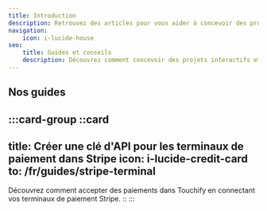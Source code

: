 ```yaml
---
title: Introduction
description: Retrouvez des articles pour vous aider à concevoir des projets interactifs de grandes qualités.
navigation:
    icon: i-lucide-house
seo:
    title: Guides et conseils
    description: Découvrez comment concevoir des projets interactifs et dynamiques de grandes qualités avec Touchify.
---
```


## Nos guides

:::card-group
  ::card
  ---
  title: Créer une clé d'API pour les terminaux de paiement dans Stripe
  icon: i-lucide-credit-card
  to: /fr/guides/stripe-terminal
  ---
  Découvrez comment accepter des paiements dans Touchify en connectant vos terminaux de paiement Stripe.
  ::
:::
